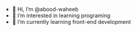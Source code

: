 - 👋 Hi, I’m @abood-waheeb
- 👀 I’m interested in learning programing
- 🌱 I’m currently learning front-end development


<!---
abood-waheeb/abood-waheeb is a ✨ special ✨ repository because its `README.md` (this file) appears on your GitHub profile.
You can click the Preview link to take a look at your changes.
--->
